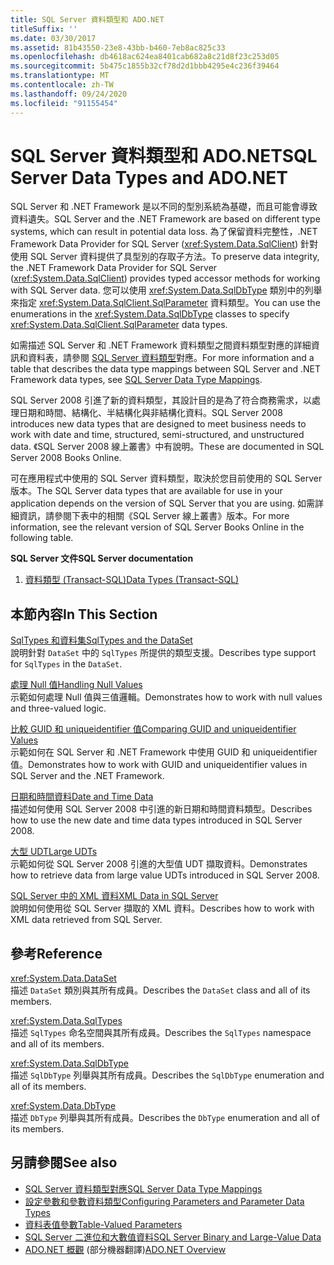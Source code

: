 ```yaml
---
title: SQL Server 資料類型和 ADO.NET
titleSuffix: ''
ms.date: 03/30/2017
ms.assetid: 81b43550-23e8-43bb-b460-7eb8ac825c33
ms.openlocfilehash: db4618ac624ea8401cab682a8c21d8f23c253d05
ms.sourcegitcommit: 5b475c1855b32cf78d2d1bbb4295e4c236f39464
ms.translationtype: MT
ms.contentlocale: zh-TW
ms.lasthandoff: 09/24/2020
ms.locfileid: "91155454"
---
```

# <a name="sql-server-data-types-and-adonet"></a><span data-ttu-id="5f377-102">SQL Server 資料類型和 ADO.NET</span><span class="sxs-lookup"><span data-stu-id="5f377-102">SQL Server Data Types and ADO.NET</span></span>

<span data-ttu-id="5f377-103">SQL Server 和 .NET Framework 是以不同的型別系統為基礎，而且可能會導致資料遺失。</span><span class="sxs-lookup"><span data-stu-id="5f377-103">SQL Server and the .NET Framework are based on different type systems, which can result in potential data loss.</span></span> <span data-ttu-id="5f377-104">為了保留資料完整性，.NET Framework Data Provider for SQL Server (<xref:System.Data.SqlClient>) 針對使用 SQL Server 資料提供了具型別的存取子方法。</span><span class="sxs-lookup"><span data-stu-id="5f377-104">To preserve data integrity, the .NET Framework Data Provider for SQL Server (<xref:System.Data.SqlClient>) provides typed accessor methods for working with SQL Server data.</span></span> <span data-ttu-id="5f377-105">您可以使用 <xref:System.Data.SqlDbType> 類別中的列舉來指定 <xref:System.Data.SqlClient.SqlParameter> 資料類型。</span><span class="sxs-lookup"><span data-stu-id="5f377-105">You can use the enumerations in the <xref:System.Data.SqlDbType> classes to specify <xref:System.Data.SqlClient.SqlParameter> data types.</span></span>  
  
 <span data-ttu-id="5f377-106">如需描述 SQL Server 和 .NET Framework 資料類型之間資料類型對應的詳細資訊和資料表，請參閱 [SQL Server 資料類型](../sql-server-data-type-mappings.md)對應。</span><span class="sxs-lookup"><span data-stu-id="5f377-106">For more information and a table that describes the data type mappings between SQL Server and .NET Framework data types, see [SQL Server Data Type Mappings](../sql-server-data-type-mappings.md).</span></span>  
  
 <span data-ttu-id="5f377-107">SQL Server 2008 引進了新的資料類型，其設計目的是為了符合商務需求，以處理日期和時間、結構化、半結構化與非結構化資料。</span><span class="sxs-lookup"><span data-stu-id="5f377-107">SQL Server 2008 introduces new data types that are designed to meet business needs to work with date and time, structured, semi-structured, and unstructured data.</span></span> <span data-ttu-id="5f377-108">《SQL Server 2008 線上叢書》中有說明。</span><span class="sxs-lookup"><span data-stu-id="5f377-108">These are documented in SQL Server 2008 Books Online.</span></span>  
  
 <span data-ttu-id="5f377-109">可在應用程式中使用的 SQL Server 資料類型，取決於您目前使用的 SQL Server 版本。</span><span class="sxs-lookup"><span data-stu-id="5f377-109">The SQL Server data types that are available for use in your application depends on the version of SQL Server that you are using.</span></span> <span data-ttu-id="5f377-110">如需詳細資訊，請參閱下表中的相關《SQL Server 線上叢書》版本。</span><span class="sxs-lookup"><span data-stu-id="5f377-110">For more information, see the relevant version of SQL Server Books Online in the following table.</span></span>  
  
 <span data-ttu-id="5f377-111">**SQL Server 文件**</span><span class="sxs-lookup"><span data-stu-id="5f377-111">**SQL Server documentation**</span></span>  
  
1. [<span data-ttu-id="5f377-112">資料類型 (Transact-SQL)</span><span class="sxs-lookup"><span data-stu-id="5f377-112">Data Types (Transact-SQL)</span></span>](/sql/t-sql/data-types/data-types-transact-sql)  
  
## <a name="in-this-section"></a><span data-ttu-id="5f377-113">本節內容</span><span class="sxs-lookup"><span data-stu-id="5f377-113">In This Section</span></span>  

 [<span data-ttu-id="5f377-114">SqlTypes 和資料集</span><span class="sxs-lookup"><span data-stu-id="5f377-114">SqlTypes and the DataSet</span></span>](sqltypes-and-the-dataset.md)  
 <span data-ttu-id="5f377-115">說明針對 `DataSet` 中的 `SqlTypes` 所提供的類型支援。</span><span class="sxs-lookup"><span data-stu-id="5f377-115">Describes type support for `SqlTypes` in the `DataSet`.</span></span>  
  
 [<span data-ttu-id="5f377-116">處理 Null 值</span><span class="sxs-lookup"><span data-stu-id="5f377-116">Handling Null Values</span></span>](handling-null-values.md)  
 <span data-ttu-id="5f377-117">示範如何處理 Null 值與三值邏輯。</span><span class="sxs-lookup"><span data-stu-id="5f377-117">Demonstrates how to work with null values and three-valued logic.</span></span>  
  
 [<span data-ttu-id="5f377-118">比較 GUID 和 uniqueidentifier 值</span><span class="sxs-lookup"><span data-stu-id="5f377-118">Comparing GUID and uniqueidentifier Values</span></span>](comparing-guid-and-uniqueidentifier-values.md)  
 <span data-ttu-id="5f377-119">示範如何在 SQL Server 和 .NET Framework 中使用 GUID 和 uniqueidentifier 值。</span><span class="sxs-lookup"><span data-stu-id="5f377-119">Demonstrates how to work with GUID and uniqueidentifier values in SQL Server and the .NET Framework.</span></span>  
  
 [<span data-ttu-id="5f377-120">日期和時間資料</span><span class="sxs-lookup"><span data-stu-id="5f377-120">Date and Time Data</span></span>](date-and-time-data.md)  
 <span data-ttu-id="5f377-121">描述如何使用 SQL Server 2008 中引進的新日期和時間資料類型。</span><span class="sxs-lookup"><span data-stu-id="5f377-121">Describes how to use the new date and time data types introduced in SQL Server 2008.</span></span>  
  
 [<span data-ttu-id="5f377-122">大型 UDT</span><span class="sxs-lookup"><span data-stu-id="5f377-122">Large UDTs</span></span>](large-udts.md)  
 <span data-ttu-id="5f377-123">示範如何從 SQL Server 2008 引進的大型值 UDT 擷取資料。</span><span class="sxs-lookup"><span data-stu-id="5f377-123">Demonstrates how to retrieve data from large value UDTs introduced in SQL Server 2008.</span></span>  
  
 [<span data-ttu-id="5f377-124">SQL Server 中的 XML 資料</span><span class="sxs-lookup"><span data-stu-id="5f377-124">XML Data in SQL Server</span></span>](xml-data-in-sql-server.md)  
 <span data-ttu-id="5f377-125">說明如何使用從 SQL Server 擷取的 XML 資料。</span><span class="sxs-lookup"><span data-stu-id="5f377-125">Describes how to work with XML data retrieved from SQL Server.</span></span>  
  
## <a name="reference"></a><span data-ttu-id="5f377-126">參考</span><span class="sxs-lookup"><span data-stu-id="5f377-126">Reference</span></span>  

 <xref:System.Data.DataSet>  
 <span data-ttu-id="5f377-127">描述 `DataSet` 類別與其所有成員。</span><span class="sxs-lookup"><span data-stu-id="5f377-127">Describes the `DataSet` class and all of its members.</span></span>  
  
 <xref:System.Data.SqlTypes>  
 <span data-ttu-id="5f377-128">描述 `SqlTypes` 命名空間與其所有成員。</span><span class="sxs-lookup"><span data-stu-id="5f377-128">Describes the `SqlTypes` namespace and all of its members.</span></span>  
  
 <xref:System.Data.SqlDbType>  
 <span data-ttu-id="5f377-129">描述 `SqlDbType` 列舉與其所有成員。</span><span class="sxs-lookup"><span data-stu-id="5f377-129">Describes the `SqlDbType` enumeration and all of its members.</span></span>  
  
 <xref:System.Data.DbType>  
 <span data-ttu-id="5f377-130">描述 `DbType` 列舉與其所有成員。</span><span class="sxs-lookup"><span data-stu-id="5f377-130">Describes the `DbType` enumeration and all of its members.</span></span>  
  
## <a name="see-also"></a><span data-ttu-id="5f377-131">另請參閱</span><span class="sxs-lookup"><span data-stu-id="5f377-131">See also</span></span>

- [<span data-ttu-id="5f377-132">SQL Server 資料類型對應</span><span class="sxs-lookup"><span data-stu-id="5f377-132">SQL Server Data Type Mappings</span></span>](../sql-server-data-type-mappings.md)
- [<span data-ttu-id="5f377-133">設定參數和參數資料類型</span><span class="sxs-lookup"><span data-stu-id="5f377-133">Configuring Parameters and Parameter Data Types</span></span>](../configuring-parameters-and-parameter-data-types.md)
- [<span data-ttu-id="5f377-134">資料表值參數</span><span class="sxs-lookup"><span data-stu-id="5f377-134">Table-Valued Parameters</span></span>](table-valued-parameters.md)
- [<span data-ttu-id="5f377-135">SQL Server 二進位和大數值資料</span><span class="sxs-lookup"><span data-stu-id="5f377-135">SQL Server Binary and Large-Value Data</span></span>](sql-server-binary-and-large-value-data.md)
- <span data-ttu-id="5f377-136">[ADO.NET 概觀](../ado-net-overview.md) \(部分機器翻譯\)</span><span class="sxs-lookup"><span data-stu-id="5f377-136">[ADO.NET Overview](../ado-net-overview.md)</span></span>
